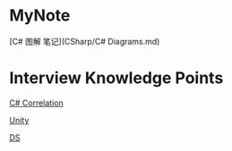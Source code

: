 # MyNote

[C# 图解 笔记](CSharp/C# Diagrams.md)



# Interview Knowledge Points 

 [C# Correlation ](InterviewNote/C#.md) 

 [Unity](InterviewNote/Unity.md) 

 [DS](InterviewNote/DS.md) 
